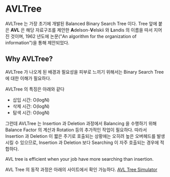 # AVLTree

AVLTree 는 가장 초기에 개발된 Balanced Binary Search Tree 이다. Tree 앞에 붙은 **AVL** 은 해당 자료구조를 제안한 **A**delson-**V**elskii 와 **L**andis 의 이름을 따서 지어진 것이며, 1962 년도에 논문("An algorithm for the organization of information")을 통해 제안되었다.


## Why AVLTree?

AVLTree 가 나오게 된 배경과 필요성을 피부로 느끼기 위해서는 Binary Search Tree 에 대한 이해가 필요하다.


AVLTree 의 특징은 아래와 같다

- 삽입 시간: O(logN)
- 삭제 시간: O(logN)
- 탐색 시간: O(logN)

그런데 AVLTree 는 Insertion 과 Deletion 과정에서 Balancing 을 수행하기 위해 Balance Factor 의 계산과 Rotation 등의 추가적인 작업이 필요하다. 따라서 Insertion 과 Deletion 이 짧은 주기로 호출되는 상황에는 오히려 높은 오버헤드를 발생시킬 수 있으므로, Insertion 과 Deletion 보다 Searching 이 자주 호출되는 경우에 적합하다.

AVL tree is efficient when your job have more searching than insertion.

AVL Tree 의 동작 과정은 아래의 사이트에서 확인 가능하다.
[AVL Tree Simulator](https://www.cs.usfca.edu/~galles/visualization/AVLtree.html)
